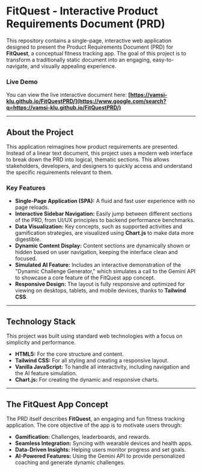 
# FitQuest - Interactive Product Requirements Document (PRD)

This repository contains a single-page, interactive web application designed to present the Product Requirements Document (PRD) for **FitQuest**, a conceptual fitness tracking app. The goal of this project is to transform a traditionally static document into an engaging, easy-to-navigate, and visually appealing experience.

### **Live Demo**

You can view the live interactive document here: **[https://vamsi-klu.github.io/FitQuestPRD/](https://www.google.com/search?q=https://vamsi-klu.github.io/FitQuestPRD/)**

-----

## About the Project

This application reimagines how product requirements are presented. Instead of a linear text document, this project uses a modern web interface to break down the PRD into logical, thematic sections. This allows stakeholders, developers, and designers to quickly access and understand the specific requirements relevant to them.

### Key Features

  * **Single-Page Application (SPA):** A fluid and fast user experience with no page reloads.
  * **Interactive Sidebar Navigation:** Easily jump between different sections of the PRD, from UI/UX principles to backend performance benchmarks.
  * **Data Visualization:** Key concepts, such as supported activities and gamification strategies, are visualized using **Chart.js** to make data more digestible.
  * **Dynamic Content Display:** Content sections are dynamically shown or hidden based on user navigation, keeping the interface clean and focused.
  * **Simulated AI Feature:** Includes an interactive demonstration of the "Dynamic Challenge Generator," which simulates a call to the Gemini API to showcase a core feature of the FitQuest app concept.
  * **Responsive Design:** The layout is fully responsive and optimized for viewing on desktops, tablets, and mobile devices, thanks to **Tailwind CSS**.

-----

## Technology Stack

This project was built using standard web technologies with a focus on simplicity and performance.

  * **HTML5:** For the core structure and content.
  * **Tailwind CSS:** For all styling and creating a responsive layout.
  * **Vanilla JavaScript:** To handle all interactivity, including navigation and the AI feature simulation.
  * **Chart.js:** For creating the dynamic and responsive charts.

-----

## The FitQuest App Concept

The PRD itself describes **FitQuest**, an engaging and fun fitness tracking application. The core objective of the app is to motivate users through:

  * **Gamification:** Challenges, leaderboards, and rewards.
  * **Seamless Integration:** Syncing with wearable devices and health apps.
  * **Data-Driven Insights:** Helping users monitor progress and set goals.
  * **AI-Powered Features:** Using the Gemini API to provide personalized coaching and generate dynamic challenges.

